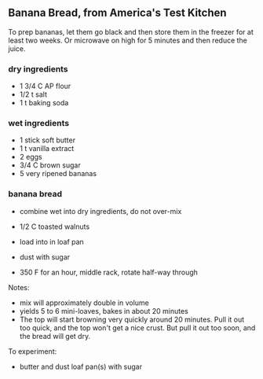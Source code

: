 ## Banana Bread, from America's Test Kitchen

To prep bananas, let them go black and then store them in the freezer for at least two weeks.
Or microwave on high for 5 minutes and then reduce the juice.

### dry ingredients
  + 1 3/4 C AP flour
  + 1/2 t salt
  + 1 t baking soda

### wet ingredients
  + 1 stick soft butter
  + 1 t vanilla extract
  + 2 eggs
  + 3/4 C brown sugar
  + 5 very ripened bananas

### banana bread
  * combine wet into dry ingredients, do not over-mix
  + 1/2 C toasted walnuts
  * load into in loaf pan
  + dust with sugar
  * 350 F for an hour, middle rack, rotate half-way through

Notes:
* mix will approximately double in volume
* yields 5 to 6 mini-loaves, bakes in about 20 minutes
* The top will start browning very quickly around 20 minutes. Pull it out too quick, and the top won't get a nice crust. But pull it out too soon, and the bread will get dry.

To experiment:
  * butter and dust loaf pan(s) with sugar
